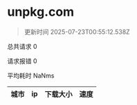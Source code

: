 
  # unpkg.com

  > 更新时间 2025-07-23T00:55:12.538Z
  
  总共请求 0

  请求报错 0

  平均耗时 NaNms

|城市|ip|下载大小|速度|
|-----|----------|---|---|

  